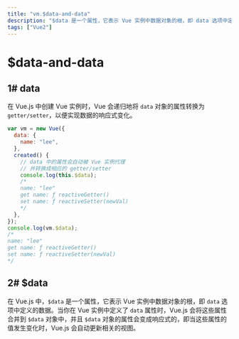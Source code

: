 ```yaml
---
title: "vm.$data-and-data"
description: "$data 是一个属性，它表示 Vue 实例中数据对象的根，即 data 选项中定义的数据。"
tags: ["Vue2"]
---
```


# $data-and-data

## 1# data

在 Vue.js 中创建 Vue 实例时，Vue 会递归地将 `data` 对象的属性转换为 `getter/setter`，以便实现数据的响应式变化。

```js
var vm = new Vue({
  data: {
    name: "lee",
  },
  created() {
    // data 中的属性会自动被 Vue 实例代理
    // 并转换成相应的 getter/setter
    console.log(this.$data);
    /*
    name: "lee"
    get name: ƒ reactiveGetter()
    set name: ƒ reactiveSetter(newVal)
    */
  },
});
console.log(vm.$data);
/*
name: "lee"
get name: ƒ reactiveGetter()
set name: ƒ reactiveSetter(newVal)
*/
```

## 2# $data

在 Vue.js 中，`$data` 是一个属性，它表示 Vue 实例中数据对象的根，即 `data` 选项中定义的数据。当你在 Vue 实例中定义了 `data` 属性时，Vue.js 会将这些属性合并到 `$data` 对象中，并且 `$data` 对象的属性会变成响应式的，即当这些属性的值发生变化时，Vue.js 会自动更新相关的视图。
